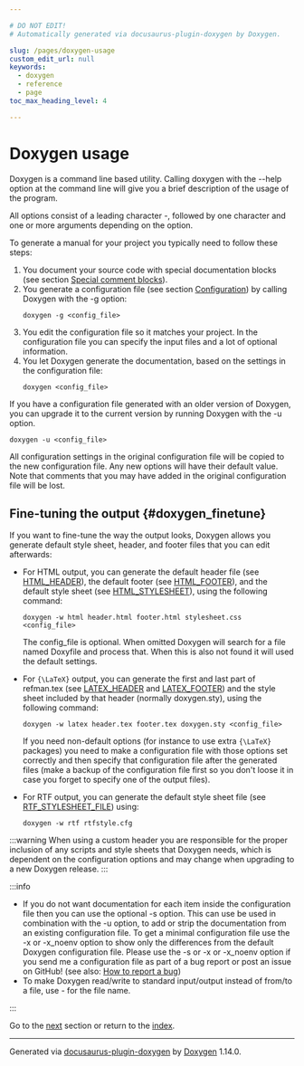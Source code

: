 ```yaml
---

# DO NOT EDIT!
# Automatically generated via docusaurus-plugin-doxygen by Doxygen.

slug: /pages/doxygen-usage
custom_edit_url: null
keywords:
  - doxygen
  - reference
  - page
toc_max_heading_level: 4

---
```


<div class="doxyPage">

# Doxygen usage




Doxygen is a command line based utility. Calling <span class="doxyComputerOutput">doxygen</span> with the <span class="doxyComputerOutput">--help</span> option at the command line will give you a brief description of the usage of the program.

All options consist of a leading character <span class="doxyComputerOutput">-</span>, followed by one character and one or more arguments depending on the option.

To generate a manual for your project you typically need to follow these steps:

<ol class="doxyList" type="1">
<li>You document your source code with special documentation blocks (see section <a href="/web-doxygen/docs/pages/docblocks/#specialblock">Special comment blocks</a>).</li>
<li>You generate a configuration file (see section <a href="/web-doxygen/docs/pages/config">Configuration</a>) by calling Doxygen with the <span class="doxyComputerOutput">-g</span> option:


<pre><code>doxygen -g &lt;config_file&gt;
</code></pre></li>
<li>You edit the configuration file so it matches your project. In the configuration file you can specify the input files and a lot of optional information.</li>
<li>You let Doxygen generate the documentation, based on the settings in the configuration file:


<pre><code>doxygen &lt;config_file&gt;
</code></pre></li>
</ol>

If you have a configuration file generated with an older version of Doxygen, you can upgrade it to the current version by running Doxygen with the -u option.


<pre><code>doxygen -u &lt;config_file&gt;
</code></pre>


All configuration settings in the original configuration file will be copied to the new configuration file. Any new options will have their default value. Note that comments that you may have added in the original configuration file will be lost.

## Fine-tuning the output {#doxygen_finetune}


If you want to fine-tune the way the output looks, Doxygen allows you generate default style sheet, header, and footer files that you can edit afterwards:

<ul class="doxyList ">
<li>For HTML output, you can generate the default header file (see <a href="/web-doxygen/docs/pages/config/#cfg_html_header">HTML_HEADER</a>), the default footer (see <a href="/web-doxygen/docs/pages/config/#cfg_html_footer">HTML_FOOTER</a>), and the default style sheet (see <a href="/web-doxygen/docs/pages/config/#cfg_html_stylesheet">HTML_STYLESHEET</a>), using the following command:


<pre><code>doxygen -w html header.html footer.html stylesheet.css &lt;config_file&gt;
</code></pre>


The <span class="doxyComputerOutput">config_file</span> is optional. When omitted Doxygen will search for a file named <span class="doxyComputerOutput">Doxyfile</span> and process that. When this is also not found it will used the default settings.

</li>
<li>For <code>{\LaTeX}</code> output, you can generate the first and last part of <span class="doxyComputerOutput">refman.tex</span> (see <a href="/web-doxygen/docs/pages/config/#cfg_latex_header">LATEX_HEADER</a> and <a href="/web-doxygen/docs/pages/config/#cfg_latex_footer">LATEX_FOOTER</a>) and the style sheet included by that header (normally <span class="doxyComputerOutput">doxygen.sty</span>), using the following command:


<pre><code>doxygen -w latex header.tex footer.tex doxygen.sty &lt;config_file&gt;
</code></pre>


If you need non-default options (for instance to use extra <code>{\LaTeX}</code> packages) you need to make a configuration file with those options set correctly and then specify that configuration file after the generated files (make a backup of the configuration file first so you don't loose it in case you forget to specify one of the output files).</li>
<li>For RTF output, you can generate the default style sheet file (see <a href="/web-doxygen/docs/pages/config/#cfg_rtf_stylesheet_file">RTF_STYLESHEET_FILE</a>) using:


<pre><code>doxygen -w rtf rtfstyle.cfg
</code></pre></li>
</ul>

:::warning
When using a custom header you are responsible for the proper inclusion of any scripts and style sheets that Doxygen needs, which is dependent on the configuration options and may change when upgrading to a new Doxygen release.
:::


:::info
<ul class="doxyList ">
<li>If you do not want documentation for each item inside the configuration file then you can use the optional <span class="doxyComputerOutput">-s</span> option. This can use be used in combination with the <span class="doxyComputerOutput">-u</span> option, to add or strip the documentation from an existing configuration file. To get a minimal configuration file use the <span class="doxyComputerOutput">-x</span> or -x_noenv option to show only the differences from the default Doxygen configuration file. Please use the <span class="doxyComputerOutput">-s</span> or <span class="doxyComputerOutput">-x</span> or <span class="doxyComputerOutput">-x_noenv</span> option if you send me a configuration file as part of a bug report or post an issue on GitHub! (see also: <a href="/web-doxygen/docs/pages/trouble/#bug_reports">How to report a bug</a>)</li>
<li>To make Doxygen read/write to standard input/output instead of from/to a file, use <span class="doxyComputerOutput">-</span> for the file name.</li>
</ul>
:::

 
Go to the <a href="/docs/pages/doxywizard-usage/">next</a> section or return to the
 <a href="/docs/">index</a>.


<hr/>

<p class="doxyGeneratedBy">Generated via <a href="https://github.com/xpack/docusaurus-plugin-doxygen">docusaurus-plugin-doxygen</a> by <a href="https://www.doxygen.nl">Doxygen</a> 1.14.0.</p>

</div>
